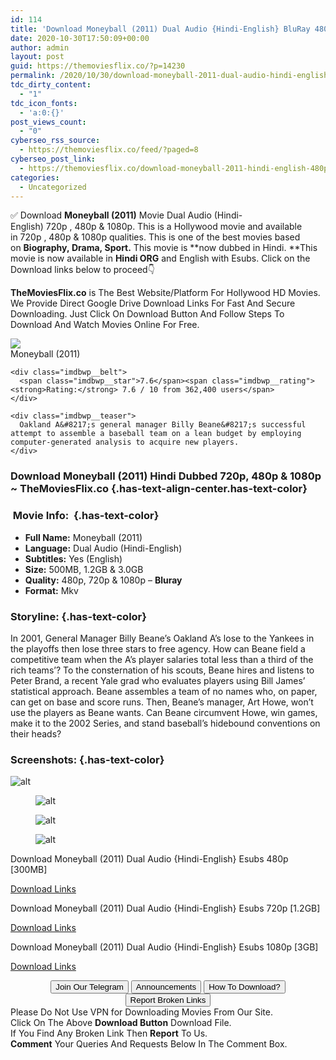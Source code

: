 ```yaml
---
id: 114
title: 'Download Moneyball (2011) Dual Audio {Hindi-English} BluRay 480p [500MB] || 720p [1.2GB] || 1080p [3.0GB]'
date: 2020-10-30T17:50:09+00:00
author: admin
layout: post
guid: https://themoviesflix.co/?p=14230
permalink: /2020/10/30/download-moneyball-2011-dual-audio-hindi-english-bluray-480p-500mb-720p-1-2gb-1080p-3-0gb/
tdc_dirty_content:
  - "1"
tdc_icon_fonts:
  - 'a:0:{}'
post_views_count:
  - "0"
cyberseo_rss_source:
  - https://themoviesflix.co/feed/?paged=8
cyberseo_post_link:
  - https://themoviesflix.co/download-moneyball-2011-hindi-english-480p-720p-1080p/
categories:
  - Uncategorized
---
```

✅ Download&nbsp;**Moneyball (2011)**&nbsp;Movie&nbsp;Dual Audio (Hindi-English)&nbsp;720p&nbsp;,&nbsp;480p&nbsp;&&nbsp;1080p. This is a Hollywood movie and available in&nbsp;720p&nbsp;,&nbsp;480p&nbsp;&&nbsp;1080p&nbsp;qualities. This is one of the best movies based on&nbsp;**Biography,&nbsp;Drama,&nbsp;Sport.**&nbsp;This movie is&nbsp;**now dubbed in&nbsp;Hindi.&nbsp;**This movie is now available in&nbsp;**Hindi ORG**&nbsp;and English with Esubs.&nbsp;Click on the Download links below to proceed👇

**TheMoviesFlix.co**&nbsp;is The Best Website/Platform For Hollywood HD Movies. We Provide Direct Google Drive Download Links For Fast And Secure Downloading. Just Click On Download Button And Follow Steps To Download And Watch Movies Online For Free.

<div class="imdbwp imdbwp--movie dark">
  <div class="imdbwp__thumb">
    <a class="imdbwp__link" target="_blank" title="Moneyball" href="https://www.imdb.com/title/tt1210166/" rel="nofollow noopener noreferrer"><img class="imdbwp__img" src="https://m.media-amazon.com/images/M/MV5BMjAxOTU3Mzc1M15BMl5BanBnXkFtZTcwMzk1ODUzNg@@._V1_SX300.jpg" /></a>
  </div>
  
  <div class="imdbwp__content">
    <div class="imdbwp__header">
      <span class="imdbwp__title">Moneyball</span> (2011)
    </div>
    
    <div class="imdbwp__belt">
      <span class="imdbwp__star">7.6</span><span class="imdbwp__rating"><strong>Rating:</strong> 7.6 / 10 from 362,400 users</span>
    </div>
    
    <div class="imdbwp__teaser">
      Oakland A&#8217;s general manager Billy Beane&#8217;s successful attempt to assemble a baseball team on a lean budget by employing computer-generated analysis to acquire new players.
    </div>
  </div>
</div>

### Download Moneyball (2011) Hindi Dubbed 720p, 480p & 1080p ~ TheMoviesFlix.co {.has-text-align-center.has-text-color}

### &nbsp;Movie Info:&nbsp; {.has-text-color}

  * **Full Name:**&nbsp;Moneyball (2011)
  * **Language:**&nbsp;Dual Audio (Hindi-English)
  * **Subtitles:**&nbsp;Yes (English)
  * **Size:**&nbsp;500MB, 1.2GB & 3.0GB
  * **Quality:**&nbsp;480p, 720p & 1080p –&nbsp;**Bluray**
  * **Format:**&nbsp;Mkv

### Storyline: {.has-text-color}

In 2001, General Manager Billy Beane’s Oakland A’s lose to the Yankees in the playoffs then lose three stars to free agency. How can Beane field a competitive team when the A’s player salaries total less than a third of the rich teams’? To the consternation of his scouts, Beane hires and listens to Peter Brand, a recent Yale grad who evaluates players using Bill James’ statistical approach. Beane assembles a team of no names who, on paper, can get on base and score runs. Then, Beane’s manager, Art Howe, won’t use the players as Beane wants. Can Beane circumvent Howe, win games, make it to the 2002 Series, and stand baseball’s hidebound conventions on their heads?

### Screenshots: {.has-text-color}<figure class="wp-block-image">

![alt](https://extraimage.com/images/2020/10/28/vlcsnap-2020-10-28-09h11m23s987.png) </figure> <figure class="wp-block-image">![alt](https://extraimage.com/images/2020/10/28/vlcsnap-2020-10-28-09h11m33s709.png)</figure> <figure class="wp-block-image">![alt](https://extraimage.com/images/2020/10/28/vlcsnap-2020-10-28-09h12m03s036.png)</figure> <figure class="wp-block-image">![alt](https://extraimage.com/images/2020/10/28/vlcsnap-2020-10-28-09h12m41s485.png)</figure> 

<p class="has-text-align-center has-text-color has-medium-font-size">
  Download Moneyball (2011) Dual Audio {Hindi-English} Esubs 480p [300MB]
</p>

<span class="mb-center maxbutton-3-center"><span class="maxbutton-3-container mb-container"><a class="maxbutton-3 maxbutton maxbutton-post-button" target="_blank" rel="nofollow noopener noreferrer" href="https://coinquint.com/a18380/"><span class="mb-text">Download Links</span></a></span></span>

<p class="has-text-align-center has-text-color has-medium-font-size">
  Download Moneyball (2011) Dual Audio {Hindi-English} Esubs 720p [1.2GB]
</p>

<span class="mb-center maxbutton-3-center"><span class="maxbutton-3-container mb-container"><a class="maxbutton-3 maxbutton maxbutton-post-button" target="_blank" rel="nofollow noopener noreferrer" href="https://coinquint.com/a18382/"><span class="mb-text">Download Links</span></a></span></span>

<p class="has-text-align-center has-text-color has-medium-font-size">
  Download Moneyball (2011) Dual Audio {Hindi-English} Esubs 1080p [3GB]
</p>

<span class="mb-center maxbutton-3-center"><span class="maxbutton-3-container mb-container"><a class="maxbutton-3 maxbutton maxbutton-post-button" target="_blank" rel="nofollow noopener noreferrer" href="https://coinquint.com/a18385/"><span class="mb-text">Download Links</span></a></span></span>

<center>
</center>

<center>
  <a href="https://t.me/themoviesflixcom" target="_blank" data-wpel-link="external" rel="nofollow external noopener noreferrer"><button class="button button5">Join Our Telegram</button></a> <a href="https://themoviesflix.co/download-moneyball-2011-hindi-english-480p-720p-1080p/#" target="_blank" data-wpel-link="external" rel="nofollow external noopener noreferrer"><button class="button button5">Announcements</button></a> <a href="https://themoviesflix.com/how-to-download/" target="_blank" data-wpel-link="external" rel="nofollow external noopener noreferrer"><button class="button button5">How To Download?</button></a> <a href="https://themoviesflix.co/download-moneyball-2011-hindi-english-480p-720p-1080p/#" target="_blank" data-wpel-link="external" rel="nofollow external noopener noreferrer"><button class="button button5">Report Broken Links</button></a>
</center>

<div class="alert alert-danger">
  Please Do Not Use VPN for Downloading Movies From Our Site.
</div>

<div class="alert alert-success">
  Click On The Above <strong>Download Button</strong> Download File.
</div>

<div class="alert alert-warning">
  If You Find Any Broken Link Then <strong>Report</strong> To Us.
</div>

<div class="alert alert-info">
  <strong>Comment</strong> Your Queries And Requests Below In The Comment Box.
</div>